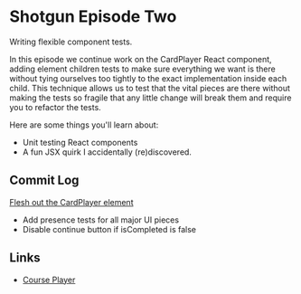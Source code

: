 # Shotgun Episode Two

Writing flexible component tests.

In this episode we continue work on the CardPlayer React component, adding element children tests to make sure everything we want is there without tying ourselves too tightly to the exact implementation inside each child. This technique allows us to test that the vital pieces are there without making the tests so fragile that any little change will break them and require you to refactor the tests.

Here are some things you'll learn about:

* Unit testing React components
* A fun JSX quirk I accidentally (re)discovered.

## Commit Log

[Flesh out the CardPlayer element](https://github.com/jshomes/course-player/tree/16a426cef25302f970c34fe83d94dd45038fdfbb)

* Add presence tests for all major UI pieces
* Disable continue button if isCompleted is false

## Links

* [Course Player](https://github.com/jshomes/course-player)
